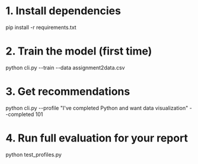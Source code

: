 # 1. Install dependencies
pip install -r requirements.txt

# 2. Train the model (first time)
python cli.py --train --data assignment2data.csv

# 3. Get recommendations
python cli.py --profile "I've completed Python and want data visualization" --completed 101

# 4. Run full evaluation for your report
python test_profiles.py
